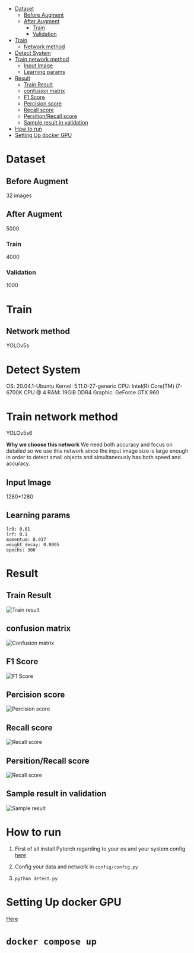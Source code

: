 - [Dataset](#dataset)
  - [Before Augment](#before-augment)
  - [After Augment](#after-augment)
    - [Train](#train)
    - [Validation](#validation)
- [Train](#train-1)
  - [Network method](#network-method)
- [Detect System](#detect-system)
- [Train network method](#train-network-method)
  - [Input Image](#input-image)
  - [Learning params](#learning-params)
- [Result](#result)
  - [Train Result](#train-result)
  - [confusion matrix](#confusion-matrix)
  - [F1 Score](#f1-score)
  - [Percision score](#percision-score)
  - [Recall score](#recall-score)
  - [Persition/Recall score](#persitionrecall-score)
  - [Sample result in validation](#sample-result-in-validation)
- [How to run](#how-to-run)
- [Setting Up docker GPU](#setting-up-docker-gpu)
# Dataset 
## Before Augment
32 images

## After Augment
5000

### Train
4000

### Validation
1000

# Train
## Network method
YOLOv5s 

# Detect System

OS: 20.04.1-Ubuntu
Kernel: 5.11.0-27-generic
CPU: Intel(R) Core(TM) i7-6700K CPU @ 4
RAM: 19GiB DDR4
Graphic: GeForce GTX 960

# Train network method

YOLOv5s6

**Why we choose this network**
We need both accuracy and focus on detailed so we use this network since the input image size is large enough in order to detect small objects and simultaneously has both speed and accuracy.

## Input Image
1280*1280

## Learning params
```
lr0: 0.01
lrf: 0.1
momentum: 0.937
weight_decay: 0.0005
epochs: 300
```

# Result
## Train Result
![Train result](results/results.png)

## confusion matrix
![Confusion matrix](results/confusion_matrix.png )

## F1 Score
![F1 Score](results/F1_curve.png)

## Percision score
![Percision score](results/P_curve.png )

## Recall score
![Recall score](results/R_curve.png )

## Persition/Recall score
![Recall score](results/PR_curve.png )

## Sample result in validation
![Sample result](results/val_batch0_pred.jpg)


# How to run
1. First of all install Pytorch regarding to your os and your system config [here](https://pytorch.org/)

2. Config your data and network in `config/config.py`

3. `python detect.py`

# Setting Up docker GPU
[Here](https://docs.nvidia.com/datacenter/cloud-native/container-toolkit/install-guide.html#docker)
# `docker compose up`